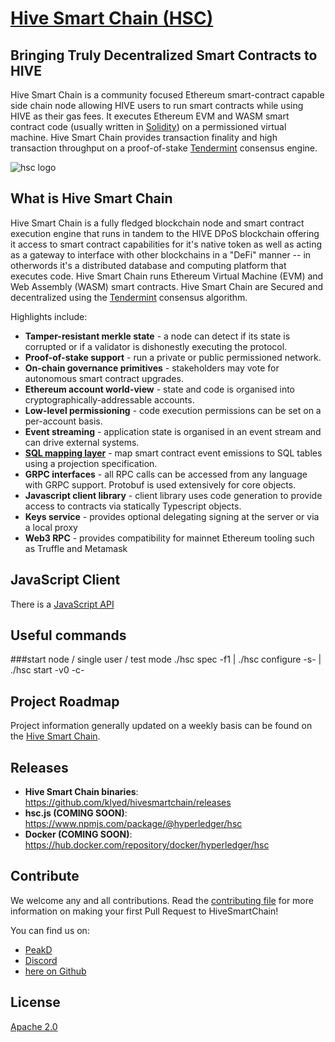 # [Hive Smart Chain (HSC)](https://peakd.com/proposals/164)
## Bringing Truly Decentralized Smart Contracts to HIVE

<!--
[![CI](https://github.com/klyed/hivesmartchain/workflows/main/badge.svg)](https://launch-editor.github.com/actions?workflowID=main&event=push&nwo=hyperledger%2Fhsc)
[![version](https://img.shields.io/github/tag/hyperledger/hsc.svg)](https://github.com/klyed/hivesmartchain/releases/latest)
[![GoDoc](https://godoc.org/github.com/hsc?status.png)](https://godoc.org/github.com/hyperledger/hsc)
[![license](https://img.shields.io/github/license/hyperledger/hsc.svg)](../LICENSE.md)
[![LoC](https://tokei.rs/b1/github/hyperledger/hsc?category=lines)](https://github.com/hyperledger/hsc)
[![codecov](https://codecov.io/gh/hyperledger/hsc/branch/main/graph/badge.svg)](https://codecov.io/gh/hyperledger/hsc)
-->

Hive Smart Chain is a community focused Ethereum smart-contract capable side chain node allowing HIVE users to run smart contracts while using HIVE as their gas fees. It executes Ethereum EVM and WASM smart contract code (usually written in [Solidity](https://solidity.readthedocs.io)) on a permissioned virtual machine. Hive Smart Chain provides transaction finality and high transaction throughput on a proof-of-stake [Tendermint](https://tendermint.com) consensus engine.

![hsc logo](https://images.hive.blog/0x0/https://files.peakd.com/file/peakd-hive/klye/23uQERcpCeRtQUooESeioNqouBjmc9mDBsT68U4AwRDdraYPzwa4sDsSLpVNt4ohW3uun.png)

## What is Hive Smart Chain

Hive Smart Chain is a fully fledged blockchain node and smart contract execution engine that runs in tandem to the HIVE DPoS blockchain offering it access to smart contract capabilities for it's native token as well as acting as a gateway to interface with other blockchains in a "DeFi" manner -- in otherwords it's a distributed database and computing platform that executes code. Hive Smart Chain runs Ethereum Virtual Machine (EVM) and Web Assembly (WASM) smart contracts. Hive Smart Chain are Secured and decentralized using the [Tendermint](https://github.com/tendermint/tendermint) consensus algorithm.

Highlights include:

- **Tamper-resistant merkle state** - a node can detect if its state is corrupted or if a validator is dishonestly executing the protocol.
- **Proof-of-stake support** - run a private or public permissioned network.
- **On-chain governance primitives** - stakeholders may vote for autonomous smart contract upgrades.
- **Ethereum account world-view** - state and code is organised into cryptographically-addressable accounts.
- **Low-level permissioning** - code execution permissions can be set on a per-account basis.
- **Event streaming** - application state is organised in an event stream and can drive external systems.
- **[SQL mapping layer](reference/vent.md)** - map smart contract event emissions to SQL tables using a projection specification.
- **GRPC interfaces** - all RPC calls can be accessed from any language with GRPC support. Protobuf is used extensively for core objects.
- **Javascript client library** - client library uses code generation to provide access to contracts via statically Typescript objects.
- **Keys service** - provides optional delegating signing at the server or via a local proxy
- **Web3 RPC** - provides compatibility for mainnet Ethereum tooling such as Truffle and Metamask

## JavaScript Client

There is a [JavaScript API](https://github.com/klyed/hivesmartchain/tree/main/js)

## Useful commands

###start node / single user / test mode
./hsc spec -f1 | ./hsc configure -s- | ./hsc start -v0 -c-

## Project Roadmap

Project information generally updated on a weekly basis can be found on the [Hive Smart Chain](https://github.com/klyed/hivesmartchain).


## Releases

- **Hive Smart Chain binaries**: https://github.com/klyed/hivesmartchain/releases
- **hsc.js   (COMING SOON)**: https://www.npmjs.com/package/@hyperledger/hsc
- **Docker   (COMING SOON)**: https://hub.docker.com/repository/docker/hyperledger/hsc

## Contribute

We welcome any and all contributions. Read the [contributing file](../.github/CONTRIBUTING.md) for more information on making your first Pull Request to HiveSmartChain!

You can find us on:
- [PeakD](https://peakd.com/@klye)
- [Discord](https://lists.hyperledger.org/mailman/listinfo)
- [here on Github](https://github.com/klyed/hivesmartchain/issues)

## License

[Apache 2.0](../LICENSE.md)
